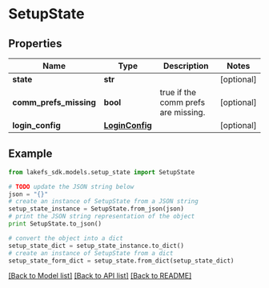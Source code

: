 # SetupState


## Properties

Name | Type | Description | Notes
------------ | ------------- | ------------- | -------------
**state** | **str** |  | [optional] 
**comm_prefs_missing** | **bool** | true if the comm prefs are missing. | [optional] 
**login_config** | [**LoginConfig**](LoginConfig.md) |  | [optional] 

## Example

```python
from lakefs_sdk.models.setup_state import SetupState

# TODO update the JSON string below
json = "{}"
# create an instance of SetupState from a JSON string
setup_state_instance = SetupState.from_json(json)
# print the JSON string representation of the object
print SetupState.to_json()

# convert the object into a dict
setup_state_dict = setup_state_instance.to_dict()
# create an instance of SetupState from a dict
setup_state_form_dict = setup_state.from_dict(setup_state_dict)
```
[[Back to Model list]](../README.md#documentation-for-models) [[Back to API list]](../README.md#documentation-for-api-endpoints) [[Back to README]](../README.md)


